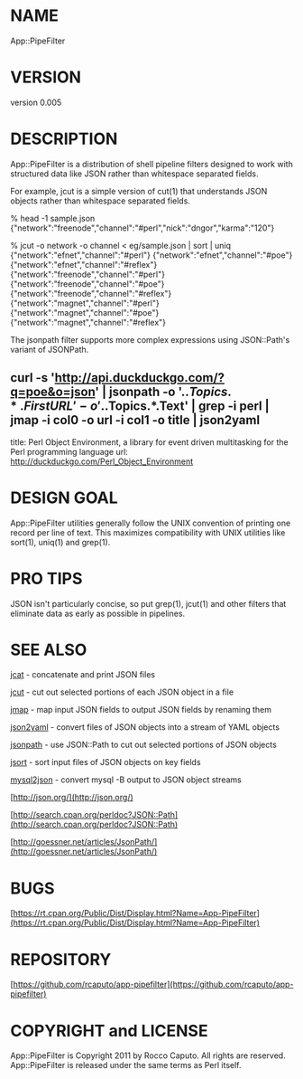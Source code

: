 # NAME

App::PipeFilter

# VERSION

version 0.005

# DESCRIPTION

App::PipeFilter is a distribution of shell pipeline filters designed
to work with structured data like JSON rather than whitespace
separated fields.

For example, jcut is a simple version of cut(1) that understands JSON
objects rather than whitespace separated fields.

  % head -1 sample.json
  {"network":"freenode","channel":"#perl","nick":"dngor","karma":"120"}

  % jcut -o network -o channel < eg/sample.json | sort | uniq
  {"network":"efnet","channel":"#perl"}
  {"network":"efnet","channel":"#poe"}
  {"network":"efnet","channel":"#reflex"}
  {"network":"freenode","channel":"#perl"}
  {"network":"freenode","channel":"#poe"}
  {"network":"freenode","channel":"#reflex"}
  {"network":"magnet","channel":"#perl"}
  {"network":"magnet","channel":"#poe"}
  {"network":"magnet","channel":"#reflex"}

The jsonpath filter supports more complex expressions using
JSON::Path's variant of JSONPath.

  curl -s 'http://api.duckduckgo.com/?q=poe&o=json' |
  jsonpath -o '$..Topics.*.FirstURL' -o '$..Topics.*.Text' |
  grep -i perl |
  jmap -i col0 -o url -i col1 -o title |
  json2yaml
  --- 
  title: Perl Object Environment, a library for event driven multitasking for the Perl programming language
  url: http://duckduckgo.com/Perl_Object_Environment

# DESIGN GOAL

App::PipeFilter utilities generally follow the UNIX convention of
printing one record per line of text.  This maximizes compatibility
with UNIX utilities like sort(1), uniq(1) and grep(1).

# PRO TIPS

JSON isn't particularly concise, so put grep(1), jcut(1) and other
filters that eliminate data as early as possible in pipelines.

# SEE ALSO

[jcat](http://search.cpan.org/perldoc?jcat) - concatenate and print JSON files

[jcut](http://search.cpan.org/perldoc?jcut) - cut out selected portions of each JSON object in a file

[jmap](http://search.cpan.org/perldoc?jmap) - map input JSON fields to output JSON fields by renaming them

[json2yaml](http://search.cpan.org/perldoc?json2yaml) - convert files of JSON objects into a stream of YAML objects

[jsonpath](http://search.cpan.org/perldoc?jsonpath) - use JSON::Path to cut out selected portions of JSON objects

[jsort](http://search.cpan.org/perldoc?jsort) - sort input files of JSON objects on key fields

[mysql2json](http://search.cpan.org/perldoc?mysql2json) - convert mysql -B output to JSON object streams

[http://json.org/](http://json.org/)

[http://search.cpan.org/perldoc?JSON::Path](http://search.cpan.org/perldoc?JSON::Path)

[http://goessner.net/articles/JsonPath/](http://goessner.net/articles/JsonPath/)

# BUGS

[https://rt.cpan.org/Public/Dist/Display.html?Name=App-PipeFilter](https://rt.cpan.org/Public/Dist/Display.html?Name=App-PipeFilter)

# REPOSITORY

[https://github.com/rcaputo/app-pipefilter](https://github.com/rcaputo/app-pipefilter)

# COPYRIGHT and LICENSE

App::PipeFilter
is Copyright 2011 by Rocco Caputo.
All rights are reserved.
App::PipeFilter
is released under the same terms as Perl itself.